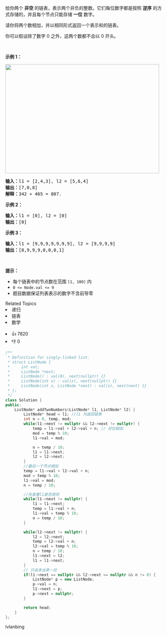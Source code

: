 <p>给你两个 <strong>非空</strong> 的链表，表示两个非负的整数。它们每位数字都是按照 <strong>逆序</strong> 的方式存储的，并且每个节点只能存储 <strong>一位</strong> 数字。</p>

<p>请你将两个数相加，并以相同形式返回一个表示和的链表。</p>

<p>你可以假设除了数字 0 之外，这两个数都不会以 0 开头。</p>

<p> </p>

<p><strong>示例 1：</strong></p>
<img alt="" src="https://assets.leetcode-cn.com/aliyun-lc-upload/uploads/2021/01/02/addtwonumber1.jpg" style="width: 483px; height: 342px;" />
<pre>
<strong>输入：</strong>l1 = [2,4,3], l2 = [5,6,4]
<strong>输出：</strong>[7,0,8]
<strong>解释：</strong>342 + 465 = 807.
</pre>

<p><strong>示例 2：</strong></p>

<pre>
<strong>输入：</strong>l1 = [0], l2 = [0]
<strong>输出：</strong>[0]
</pre>

<p><strong>示例 3：</strong></p>

<pre>
<strong>输入：</strong>l1 = [9,9,9,9,9,9,9], l2 = [9,9,9,9]
<strong>输出：</strong>[8,9,9,9,0,0,0,1]
</pre>

<p> </p>

<p><strong>提示：</strong></p>

<ul>
	<li>每个链表中的节点数在范围 <code>[1, 100]</code> 内</li>
	<li><code>0 <= Node.val <= 9</code></li>
	<li>题目数据保证列表表示的数字不含前导零</li>
</ul>
<div><div>Related Topics</div><div><li>递归</li><li>链表</li><li>数学</li></div></div><br><div><li>👍 7820</li><li>👎 0</li></div>


```C++
/**
 * Definition for singly-linked list.
 * struct ListNode {
 *     int val;
 *     ListNode *next;
 *     ListNode() : val(0), next(nullptr) {}
 *     ListNode(int x) : val(x), next(nullptr) {}
 *     ListNode(int x, ListNode *next) : val(x), next(next) {}
 * };
 */
class Solution {
public:
    ListNode* addTwoNumbers(ListNode* l1, ListNode* l2) {
        ListNode* head = l1; //l1 为返回链表
        int n = 0, temp, mod;
        while(l1->next != nullptr && l2->next != nullptr) {
            temp = l1->val + l2->val + n; // 对位相加
            mod = temp % 10;
            l1->val = mod;

            n = temp / 10;
            l1 = l1->next;
            l2 = l2->next;
        }
        //最后一个节点相加
        temp = l1->val + l2->val + n;
        mod = temp % 10;
        l1->val = mod;
        n = temp / 10;

        //先查看l1是否用完
        while(l1->next != nullptr) {
            l1 = l1->next;
            temp = l1->val + n;
            l1->val = temp % 10;
            n = temp / 10;
        }

        while(l2->next != nullptr) {
            l2 = l2->next;
            temp = l2->val + n;
            l2->val = temp % 10;
            n = temp / 10;
            l1->next = l2;
            l1 = l1->next;
        }
        // 只会多出来一位
        if(l1->next == nullptr && l2->next == nullptr && n != 0) {
            ListNode* p = new ListNode;
            p->val = n;
            l1->next = p;
            p->next = nullptr;
        }

        return head;
    }
};
```

lvlanbing 